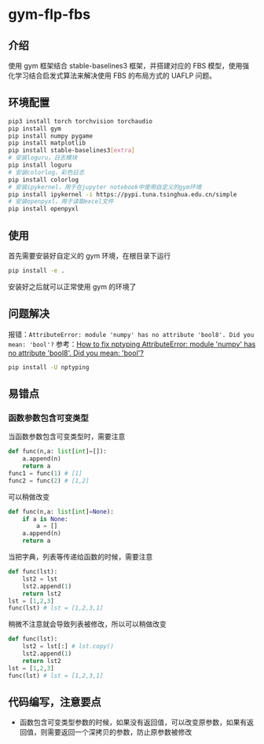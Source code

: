 # gym-flp-fbs

## 介绍

使用 gym 框架结合 stable-baselines3 框架，并搭建对应的 FBS 模型，使用强化学习结合启发式算法来解决使用 FBS 的布局方式的 UAFLP 问题。

## 环境配置

```bash
pip3 install torch torchvision torchaudio
pip install gym
pip install numpy pygame
pip install matplotlib
pip install stable-baselines3[extra]
# 安装loguru，日志模块
pip install loguru
# 安装colorlog，彩色日志
pip install colorlog
# 安装ipykernel，用于在jupyter notebook中使用自定义的gym环境
pip install ipykernel -i https://pypi.tuna.tsinghua.edu.cn/simple
# 安装openpyxl，用于读取excel文件
pip install openpyxl
```

## 使用

首先需要安装好自定义的 gym 环境，在根目录下运行

```bash
pip install -e .
```

安装好之后就可以正常使用 gym 的环境了

## 问题解决

报错：`AttributeError: module 'numpy' has no attribute 'bool8'. Did you mean: 'bool'?`
参考：[How to fix nptyping AttributeError: module 'numpy' has no attribute 'bool8'. Did you mean: 'bool'?
](https://techoverflow.net/2024/09/20/how-to-fix-nptyping-attributeerror-module-numpy-has-no-attribute-bool8-did-you-mean-bool/)

```bash
pip install -U nptyping
```

## 易错点

### 函数参数包含可变类型

当函数参数包含可变类型时，需要注意

```python
def func(n,a: list[int]=[]):
    a.append(n)
    return a
func1 = func(1) # [1]
func2 = func(2) # [1,2]
```

可以稍做改变

```python
def func(n,a: list[int]=None):
    if a is None:
        a = []
    a.append(n)
    return a
```

当把字典，列表等传递给函数的时候，需要注意

```python
def func(lst):
    lst2 = lst
    lst2.append(1)
    return lst2
lst = [1,2,3]
func(lst) # lst = [1,2,3,1]
```

稍微不注意就会导致列表被修改，所以可以稍做改变

```python
def func(lst):
    lst2 = lst[:] # lst.copy()
    lst2.append(1)
    return lst2
lst = [1,2,3]
func(lst) # lst = [1,2,3,1]
```

## 代码编写，注意要点

- 函数包含可变类型参数的时候，如果没有返回值，可以改变原参数，如果有返回值，则需要返回一个深拷贝的参数，防止原参数被修改
